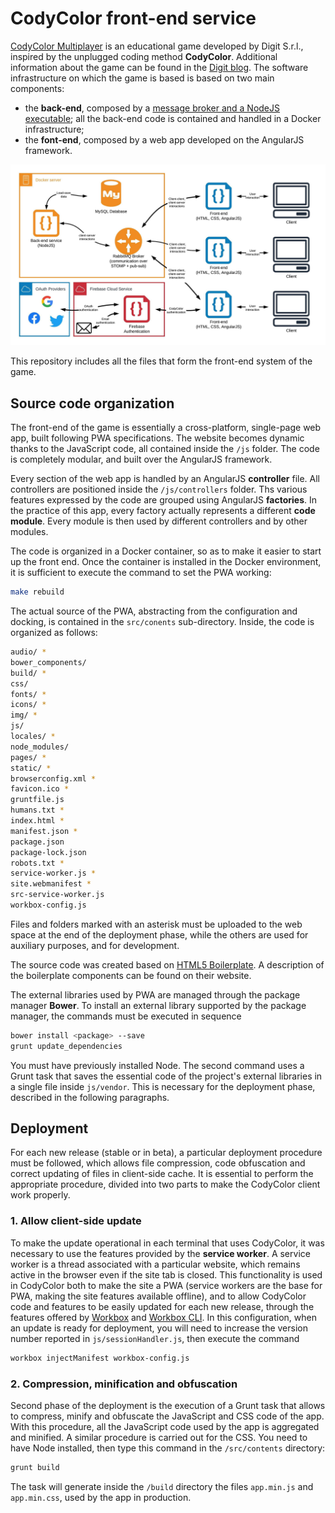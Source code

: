 # CodyColor front-end service

[CodyColor Multiplayer](https://codycolor.codemooc.net/#!/) is an educational game developed by Digit S.r.l., inspired by the unplugged coding method **CodyColor**. Additional information about the game can be found in the [Digit blog](https://digit.srl/codycolor-multiplayer-learn-by-having-fun/). The software infrastructure on which the game is based is based on two main components:

* the **back-end**, composed by a [message broker and a NodeJS executable](https://github.com/digit-srl/CodyColorServer); all the back-end code is contained and handled in a Docker infrastructure;
* the **font-end**, composed by a web app developed on the AngularJS framework.

![CodyColor Multiplayer Component Diagram](docs/CodyColorComponents.jpeg)

This repository includes all the files that form the front-end system of the game.


## Source code organization

The front-end of the game is essentially a cross-platform, single-page web app, built following PWA specifications. The website becomes dynamic thanks to the JavaScript code, all contained inside the ```/js``` folder. The code is completely modular, and built over the AngularJS framework.

Every section of the web app is handled by an AngularJS **controller** file. All controllers are positioned inside the ```/js/controllers``` folder. Ths various features expressed by the code are grouped using AngularJS **factories**. In the practice of this app, every factory actually represents a different **code module**. Every module is then used by different controllers and by other modules.

The code is organized in a Docker container, so as to make it easier to start up the front end. Once the container is installed in the Docker environment, it is sufficient to execute the command to set the PWA working:

```bash
make rebuild
```

The actual source of the PWA, abstracting from the configuration and docking, is contained in the ``src/conents`` sub-directory. Inside, the code is organized as follows:

```bash
audio/ *
bower_components/ 
build/ *
css/
fonts/ *
icons/ *
img/ *
js/
locales/ *
node_modules/
pages/ *
static/ *
browserconfig.xml *
favicon.ico *
gruntfile.js 
humans.txt *
index.html *
manifest.json *
package.json
package-lock.json
robots.txt *
service-worker.js *
site.webmanifest *
src-service-worker.js
workbox-config.js
```

Files and folders marked with an asterisk must be uploaded to the web space at the end of the deployment phase, while the others are used for auxiliary purposes, and for development.

The source code was created based on [HTML5 Boilerplate](https://html5boilerplate.com/). A description of the boilerplate components can be found on their website.

The external libraries used by PWA are managed through the package manager **Bower**. To install an external library supported by the package manager, the commands must be executed in sequence

```bash
bower install <package> --save
grunt update_dependencies
```

You must have previously installed Node. The second command uses a Grunt task that saves the essential code of the project's external libraries in a single file inside ```js/vendor```. This is necessary for the deployment phase, described in the following paragraphs.

## Deployment

For each new release (stable or in beta), a particular deployment procedure must be followed, which allows file compression, code obfuscation and correct updating of files in client-side cache. It is essential to perform the appropriate procedure, divided into two parts to make the CodyColor client work properly.

### 1. Allow client-side update
To make the update operational in each terminal that uses CodyColor, it was necessary to use the features provided by the **service worker**. A service worker is a thread associated with a particular website, which remains active in the browser even if the site tab is closed. This functionality is used in CodyColor both to make the site a PWA (service workers are the base for PWA, making the site features available offline), and to allow CodyColor code and features to be easily updated for each new release, through the features offered by [Workbox](https://developers.google.com/web/tools/workbox/) and [Workbox CLI](https://developers.google.com/web/tools/workbox/guides/generate-service-worker/cli). In this configuration, when an update is ready for deployment, you will need to increase the version number reported in ```js/sessionHandler.js```, then execute the command

```bash
workbox injectManifest workbox-config.js 
```


### 2. Compression, minification and obfuscation
Second phase of the deployment is the execution of a Grunt task that allows to compress, minify and obfuscate the JavaScript and CSS code of the app. With this procedure, all the JavaScript code used by the app is aggregated and minified. A similar procedure is carried out for the CSS. You need to have Node installed, then type this command in the ```/src/contents``` directory:

```bash
grunt build
```
The task will generate inside the ```/build``` directory the files ```app.min.js``` and ```app.min.css```, used by the app in production.
